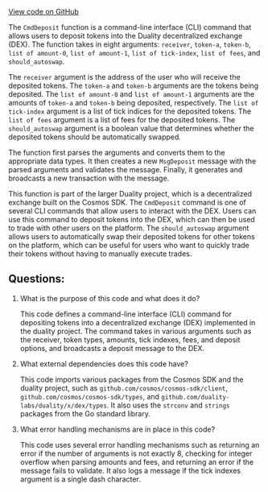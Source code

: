 [View code on GitHub](https://github.com/duality-labs/duality/dex/client/cli/tx_deposit.go)

The `CmdDeposit` function is a command-line interface (CLI) command that allows users to deposit tokens into the Duality decentralized exchange (DEX). The function takes in eight arguments: `receiver`, `token-a`, `token-b`, `list of amount-0`, `list of amount-1`, `list of tick-index`, `list of fees`, and `should_autoswap`. 

The `receiver` argument is the address of the user who will receive the deposited tokens. The `token-a` and `token-b` arguments are the tokens being deposited. The `list of amount-0` and `list of amount-1` arguments are the amounts of `token-a` and `token-b` being deposited, respectively. The `list of tick-index` argument is a list of tick indices for the deposited tokens. The `list of fees` argument is a list of fees for the deposited tokens. The `should_autoswap` argument is a boolean value that determines whether the deposited tokens should be automatically swapped.

The function first parses the arguments and converts them to the appropriate data types. It then creates a new `MsgDeposit` message with the parsed arguments and validates the message. Finally, it generates and broadcasts a new transaction with the message.

This function is part of the larger Duality project, which is a decentralized exchange built on the Cosmos SDK. The `CmdDeposit` command is one of several CLI commands that allow users to interact with the DEX. Users can use this command to deposit tokens into the DEX, which can then be used to trade with other users on the platform. The `should_autoswap` argument allows users to automatically swap their deposited tokens for other tokens on the platform, which can be useful for users who want to quickly trade their tokens without having to manually execute trades.
## Questions: 
 1. What is the purpose of this code and what does it do?
    
    This code defines a command-line interface (CLI) command for depositing tokens into a decentralized exchange (DEX) implemented in the duality project. The command takes in various arguments such as the receiver, token types, amounts, tick indexes, fees, and deposit options, and broadcasts a deposit message to the DEX.

2. What external dependencies does this code have?
    
    This code imports various packages from the Cosmos SDK and the duality project, such as `github.com/cosmos/cosmos-sdk/client`, `github.com/cosmos/cosmos-sdk/types`, and `github.com/duality-labs/duality/x/dex/types`. It also uses the `strconv` and `strings` packages from the Go standard library.

3. What error handling mechanisms are in place in this code?
    
    This code uses several error handling mechanisms such as returning an error if the number of arguments is not exactly 8, checking for integer overflow when parsing amounts and fees, and returning an error if the message fails to validate. It also logs a message if the tick indexes argument is a single dash character.